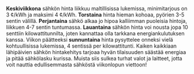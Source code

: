 **Keskiviikkona** sähkön hinta liikkuu maltillisissa lukemissa, minimitarjous on 3 ¢/kWh ja maksimi 4 ¢/kWh. **Torstaina** hinta hieman kohoaa, pyörien 3-5 sentin välillä. **Perjantaina** sähkö alkaa jo hipoa kalliimman puoleisia hintoja, liikkuen 4-7 sentin tuntumassa. **Lauantaina** sähkön hinta voi nousta jopa 10 senttiin kilowattitunnilta, joten kannattaa olla tarkkana energiankulutuksen kanssa. Viikon päätteeksi **sunnuntaina** hinta pysyttelee onneksi vielä kohtuullisissa lukemissa, 4 sentissä per kilowattitunti. Kaiken kaikkiaan lähipäivien sähkön hintakehitys tarjoaa hyvän tilaisuuden säästää energiaa ja pitää sähkölasku kurissa. Muista siis sulkea turhat valot ja laitteet, jotta voit nauttia edullisemmasta sähköstä viikonlopun viettoon!